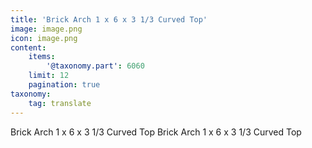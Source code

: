 ```yaml
---
title: 'Brick Arch 1 x 6 x 3 1/3 Curved Top'
image: image.png
icon: image.png
content:
    items:
        '@taxonomy.part': 6060
    limit: 12
    pagination: true
taxonomy:
    tag: translate
---
```


Brick Arch 1 x 6 x 3 1/3 Curved Top
Brick Arch 1 x 6 x 3 1/3 Curved Top
